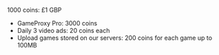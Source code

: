 1000 coins: £1 GBP

* GameProxy Pro: 3000 coins
* Daily 3 video ads: 20 coins each
* Upload games stored on our servers: 200 coins for each game up to 100MB
